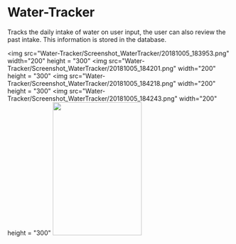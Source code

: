 # Water-Tracker
Tracks the daily intake of water on user input, the user can also review the past intake. This information is stored in the database.


<img src="Water-Tracker/Screenshot_WaterTracker/20181005_183953.png" width="200" height = "300"
<img src="Water-Tracker/Screenshot_WaterTracker/20181005_184201.png" width="200" height = "300"
<img src="Water-Tracker/Screenshot_WaterTracker/20181005_184218.png" width="200" height = "300"
<img src="Water-Tracker/Screenshot_WaterTracker/20181005_184243.png" width="200" height = "300"
<img src="Water-Tracker/Screenshot_WaterTracker/20181005_184302.png" width="200" height = "300">
